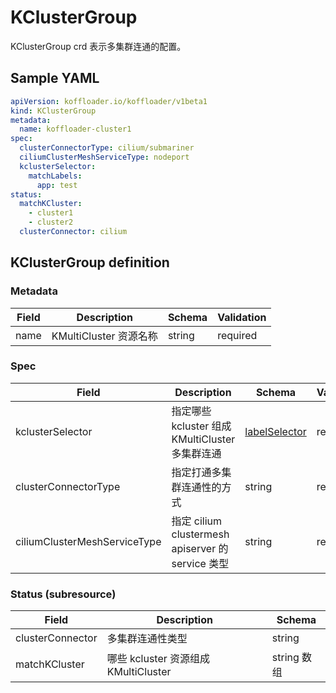 # KClusterGroup

KClusterGroup crd 表示多集群连通的配置。

## Sample YAML

```yaml
apiVersion: koffloader.io/koffloader/v1beta1
kind: KClusterGroup
metadata:
  name: koffloader-cluster1
spec:
  clusterConnectorType: cilium/submariner
  ciliumClusterMeshServiceType: nodeport
  kclusterSelector:
    matchLabels:
      app: test
status:
  matchKCluster:
    - cluster1
    - cluster2
  clusterConnector: cilium
```

## KClusterGroup definition

### Metadata

| Field | Description         | Schema   | Validation   |
|-------|---------------------|----------|--------------|
| name  | KMultiCluster 资源名称  | string   | required     |

### Spec

| Field                        | Description                                    | Schema                                                                                                                                 | Validation | Values                          | Default |
|------------------------------|------------------------------------------------|----------------------------------------------------------------------------------------------------------------------------------------|------------|---------------------------------|---------|
| kclusterSelector             | 指定哪些 kcluster 组成 KMultiCluster 多集群连通           | [labelSelector](https://github.com/kubernetes/kubernetes/blob/v1.29.0/staging/src/k8s.io/apimachinery/pkg/apis/meta/v1/types.go#L1213) | required   |                                 |         |
| clusterConnectorType         | 指定打通多集群连通性的方式                                  | string                                                                                                                                 | required   |                                 |         |
| ciliumClusterMeshServiceType | 指定 cilium clustermesh apiserver 的 service 类型   | string                                                                                                                                 | required   | NodePort、ClusterIP、LoadBalancer |         |


### Status (subresource)

| Field                    | Description                     | Schema      |
|--------------------------|---------------------------------|-------------|
| clusterConnector         | 多集群连通性类型                        | string      |
| matchKCluster            | 哪些 kcluster 资源组成 KMultiCluster  | string 数组   |
